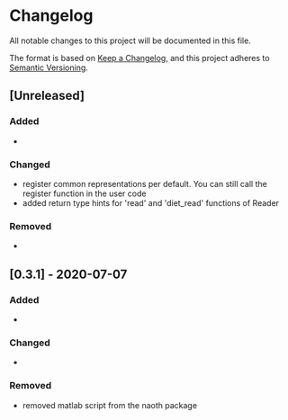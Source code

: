 # Changelog
All notable changes to this project will be documented in this file.

The format is based on [Keep a Changelog](https://keepachangelog.com/en/1.0.0/),
and this project adheres to [Semantic Versioning](https://semver.org/spec/v2.0.0.html).

## [Unreleased]
### Added
- 

### Changed
- register common representations per default. You can still call the register function in the user code
- added return type hints for 'read' and 'diet_read' functions of Reader
 
### Removed
- 

## [0.3.1] - 2020-07-07
### Added
- 

### Changed
-
 
### Removed
- removed matlab script from the naoth package


